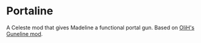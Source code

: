 # Portaline
A Celeste mod that gives Madeline a functional portal gun. Based on [OliH's Guneline mod](https://gamebanana.com/mods/53757).
